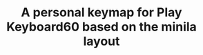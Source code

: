 ---
layout: layouts/keymapdb_entry.njk
OS: []
keymap_author: rfvizarra
firmware: QMK
hasHomeRowMods: False
hasLetterOnThumb: False
hasVerticalCombos: False
keymap_image: https://i.imgur.com/K7ONE1k.jpg
imageDate: idk
keyCount: 67
keyboard: pk60
baseLayouts: ["QWERTY"]
languages: ['English']
layerCount: 3
title: "A personal keymap for Play Keyboard60 based on the minila layout"
isSplit: False
stagger: row
summary: 
keymap_url: https://github.com/rfvizarra/qmk_firmware/tree/master/keyboards/playkbtw/pk60/keymaps/rfvizarra
writeup: https://github.com/rfvizarra/qmk_firmware/tree/master/keyboards/playkbtw/pk60/keymaps/rfvizarra/readme.md
---
